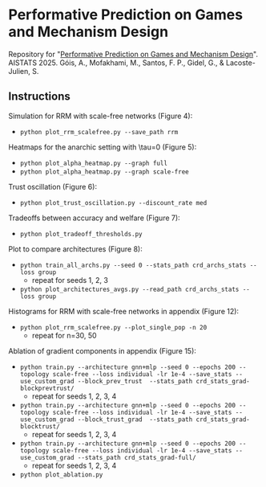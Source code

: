 # Performative Prediction on Games and Mechanism Design

Repository for "[Performative Prediction on Games and Mechanism Design](https://arxiv.org/abs/2408.05146)". AISTATS 2025. Góis, A., Mofakhami, M., Santos, F. P., Gidel, G., & Lacoste-Julien, S.

## Instructions

Simulation for RRM with scale-free networks (Figure 4):
- `python plot_rrm_scalefree.py --save_path rrm`

Heatmaps for the anarchic setting with \tau=0 (Figure 5):
- `python plot_alpha_heatmap.py --graph full`
- `python plot_alpha_heatmap.py --graph scale-free`

Trust oscillation (Figure 6):
- `python plot_trust_oscillation.py --discount_rate med`

Tradeoffs between accuracy and welfare (Figure 7):
- `python plot_tradeoff_thresholds.py`

Plot to compare architectures (Figure 8):
- `python train_all_archs.py --seed 0 --stats_path crd_archs_stats --loss group`
  - repeat for seeds 1, 2, 3
- `python plot_architectures_avgs.py --read_path crd_archs_stats --loss group`

Histograms for RRM with scale-free networks in appendix (Figure 12):
- `python plot_rrm_scalefree.py --plot_single_pop -n 20`
  - repeat for n=30, 50

Ablation of gradient components in appendix (Figure 15):
- `python train.py --architecture gnn+mlp --seed 0 --epochs 200 --topology scale-free --loss individual -lr 1e-4 --save_stats --use_custom_grad --block_prev_trust  --stats_path crd_stats_grad-blockprevtrust/`
  - repeat for seeds 1, 2, 3, 4
- `python train.py --architecture gnn+mlp --seed 0 --epochs 200 --topology scale-free --loss individual -lr 1e-4 --save_stats --use_custom_grad --block_trust_grad  --stats_path crd_stats_grad-blocktrust/`
  - repeat for seeds 1, 2, 3, 4
- `python train.py --architecture gnn+mlp --seed 0 --epochs 200 --topology scale-free --loss individual -lr 1e-4 --save_stats --use_custom_grad --stats_path crd_stats_grad-full/`
  - repeat for seeds 1, 2, 3, 4
- `python plot_ablation.py`
